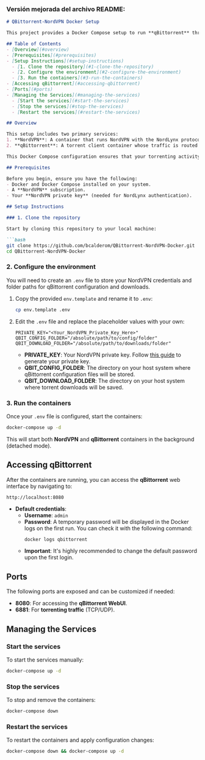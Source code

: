 ### **Versión mejorada del archivo README:**

```markdown
# QBittorrent-NordVPN Docker Setup

This project provides a Docker Compose setup to run **qBittorrent** through **NordVPN** using the NordLynx technology. This ensures all torrent traffic is routed securely and anonymously through NordVPN.

## Table of Contents
- [Overview](#overview)
- [Prerequisites](#prerequisites)
- [Setup Instructions](#setup-instructions)
  - [1. Clone the repository](#1-clone-the-repository)
  - [2. Configure the environment](#2-configure-the-environment)
  - [3. Run the containers](#3-run-the-containers)
- [Accessing qBittorrent](#accessing-qbittorrent)
- [Ports](#ports)
- [Managing the Services](#managing-the-services)
  - [Start the services](#start-the-services)
  - [Stop the services](#stop-the-services)
  - [Restart the services](#restart-the-services)

## Overview

This setup includes two primary services:
1. **NordVPN**: A container that runs NordVPN with the NordLynx protocol for secure, anonymous internet connections. The VPN traffic is routed through servers in Switzerland by default.
2. **qBittorrent**: A torrent client container whose traffic is routed through the NordVPN container to ensure anonymity.

This Docker Compose configuration ensures that your torrenting activity is secure by routing all traffic through NordVPN, preventing any accidental IP leaks.

## Prerequisites

Before you begin, ensure you have the following:
- Docker and Docker Compose installed on your system.
- A **NordVPN** subscription.
- Your **NordVPN private key** (needed for NordLynx authentication).

## Setup Instructions

### 1. Clone the repository

Start by cloning this repository to your local machine:

```bash
git clone https://github.com/bcalderom/QBittorrent-NordVPN-Docker.git
cd QBittorrent-NordVPN-Docker
```

### 2. Configure the environment

You will need to create an `.env` file to store your NordVPN credentials and folder paths for qBittorrent configuration and downloads.

1. Copy the provided `env.template` and rename it to `.env`:
   
   ```bash
   cp env.template .env
   ```

2. Edit the `.env` file and replace the placeholder values with your own:

   ```env
   PRIVATE_KEY="<Your_NordVPN_Private_Key_Here>"
   QBIT_CONFIG_FOLDER="/absolute/path/to/config/folder"
   QBIT_DOWNLOAD_FOLDER="/absolute/path/to/downloads/folder"
   ```

   - **PRIVATE_KEY**: Your NordVPN private key. Follow [this guide](https://github.com/bubuntux/nordlynx/pkgs/container/nordlynx#how-to-get-your-private_key) to generate your private key.
   - **QBIT_CONFIG_FOLDER**: The directory on your host system where qBittorrent configuration files will be stored.
   - **QBIT_DOWNLOAD_FOLDER**: The directory on your host system where torrent downloads will be saved.

### 3. Run the containers

Once your `.env` file is configured, start the containers:

```bash
docker-compose up -d
```

This will start both **NordVPN** and **qBittorrent** containers in the background (detached mode).

## Accessing qBittorrent

After the containers are running, you can access the **qBittorrent** web interface by navigating to:

```
http://localhost:8080
```

- **Default credentials**: 
  - **Username**: `admin`
  - **Password**: A temporary password will be displayed in the Docker logs on the first run. You can check it with the following command:
    ```bash
    docker logs qbittorrent
    ```
  - **Important**: It's highly recommended to change the default password upon the first login.

## Ports

The following ports are exposed and can be customized if needed:
- **8080**: For accessing the **qBittorrent WebUI**.
- **6881**: For **torrenting traffic** (TCP/UDP).

## Managing the Services

### Start the services

To start the services manually:

```bash
docker-compose up -d
```

### Stop the services

To stop and remove the containers:

```bash
docker-compose down
```

### Restart the services

To restart the containers and apply configuration changes:

```bash
docker-compose down && docker-compose up -d
```

